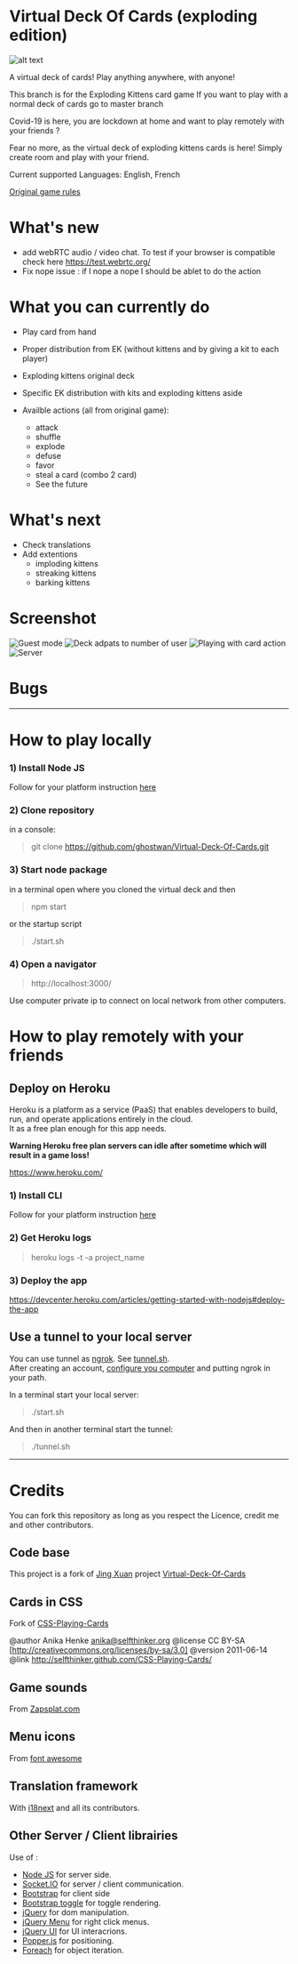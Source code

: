 # Virtual Deck Of Cards (exploding edition)
![alt text](public/images/logo.png)

A virtual deck of cards! Play anything anywhere, with anyone!

This branch is for the Exploding Kittens card game
If you want to play with a normal deck of cards go to master branch

Covid-19 is here, you are lockdown at home and want to play remotely with your friends ?

Fear no more, as the virtual deck of exploding kittens cards is here! Simply create room and play with your friend.

Current supported Languages: English, French

[Original game rules](https://explodingkittens.com/how-to-play/exploding-kittens)

# What's new 
- add webRTC audio / video chat. To test if your browser is compatible check here https://test.webrtc.org/
- Fix nope issue : if I nope a nope I should be ablet to do the action

# What you can currently do
- Play card from hand
- Proper distribution from EK (without kittens and by giving a kit to each player)
- Exploding kittens original deck
- Specific EK distribution with kits and exploding kittens aside

- Availble actions (all from original game):
  - attack
  - shuffle
  - explode
  - defuse
  - favor
  - steal a card (combo 2 card)
  - See the future

# What's next   
- Check translations
- Add extentions
  - imploding kittens
  - streaking kittens
  - barking kittens

# Screenshot

![Guest mode](misc/screen-guest.png)
![Deck adpats to number of user](misc/screen-deck-adapatation.png)
![Playing with card action](misc/screen-playing.png)
![Server](misc/server.png)

# Bugs

 ---

# How to play locally


### 1)  Install Node JS 

Follow for your platform instruction [here](https://nodejs.org/en/download/package-manager)

### 2) Clone repository

in a console:

> git clone https://github.com/ghostwan/Virtual-Deck-Of-Cards.git

### 3) Start node package 

in a terminal open where you cloned the virtual deck and then

> npm start

or the startup script

> ./start.sh

### 4) Open a navigator

> http://localhost:3000/

Use computer private ip to connect on local network from other computers.

# How to play remotely with your friends

## Deploy on Heroku

Heroku is a platform as a service (PaaS) that enables developers to build, run, and operate applications entirely in the cloud.  
It as a free plan enough for this app needs.

**Warning Heroku free plan servers can idle after sometime which will result in a game loss!**

https://www.heroku.com/

### 1) Install CLI

Follow for your platform instruction [here](https://devcenter.heroku.com/articles/getting-started-with-nodejs#set-up)

### 2) Get Heroku logs

> heroku logs -t -a project_name

### 3) Deploy the app

https://devcenter.heroku.com/articles/getting-started-with-nodejs#deploy-the-app

## Use a tunnel to your local server

You can use tunnel as [ngrok](https://ngrok.com/). See [tunnel.sh](tunnel.sh).  
After creating an account, [configure you computer](https://dashboard.ngrok.com/get-started/setup) 
and putting ngrok in your path.

In a terminal start your local server:
> ./start.sh

And then in another terminal start the tunnel: 
> ./tunnel.sh

---

# Credits

You can fork this repository as long as you respect the Licence, credit me and other contributors.

## Code base 

This project is a fork of [Jing Xuan](https://github.com/jing-xuan) 
project [Virtual-Deck-Of-Cards](https://github.com/jing-xuan/Virtual-Deck-Of-Cards)

## Cards in CSS

Fork of [CSS-Playing-Cards](https://github.com/selfthinker/CSS-Playing-Cards) 

@author Anika Henke anika@selfthinker.org
@license CC BY-SA [http://creativecommons.org/licenses/by-sa/3.0]
@version 2011-06-14
@link http://selfthinker.github.com/CSS-Playing-Cards/

## Game sounds

From [Zapsplat.com](https://www.zapsplat.com/)

## Menu icons

From [font awesome](https://fontawesome.com/)

## Translation framework 

With [i18next](https://www.i18next.com/) and all its contributors.

## Other Server / Client librairies

Use of :
- [Node JS](https://nodejs.org/en/) for server side.
- [Socket.IO](https://socket.io/) for server / client communication.
- [Bootstrap](https://getbootstrap.com/) for client side
- [Bootstrap toggle](https://gitbrent.github.io/bootstrap4-toggle/) for toggle rendering.
- [jQuery](https://jquery.com/) for dom manipulation.
- [jQuery Menu](https://swisnl.github.io/jQuery-contextMenu/) for right click menus.
- [jQuery UI](https://jqueryui.com/) for UI interacrions.
- [Popper.js](https://popper.js.org/) for positioning.
- [Foreach](https://github.com/toddmotto/foreach) for object iteration.
